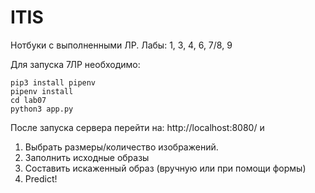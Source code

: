 # ITIS
Нотбуки с выполненными ЛР.
Лабы: 1, 3, 4, 6, 7/8, 9

Для запуска 7ЛР необходимо:
```
pip3 install pipenv
pipenv install
cd lab07
python3 app.py
```

После запуска сервера перейти на: http://localhost:8080/ и
1) Выбрать размеры/количество изображений.
2) Заполнить исходные образы
3) Составить искаженный образ (вручную или при помощи формы)
4) Predict!